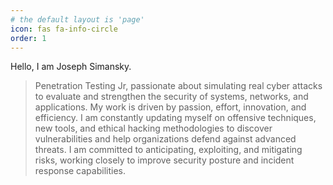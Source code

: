 ```yaml
---
# the default layout is 'page'
icon: fas fa-info-circle
order: 1
---
```


Hello, I am Joseph Simansky.
> Penetration Testing Jr, passionate about simulating real cyber attacks to evaluate and strengthen the security of systems, networks, and applications. My work is driven by passion, effort, innovation, and efficiency. I am constantly updating myself on offensive techniques, new tools, and ethical hacking methodologies to discover vulnerabilities and help organizations defend against advanced threats. I am committed to anticipating, exploiting, and mitigating risks, working closely to improve security posture and incident response capabilities.